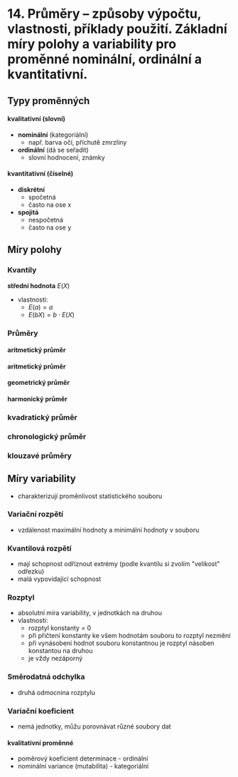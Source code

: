 # 14. Průměry – způsoby výpočtu, vlastnosti, příklady použití. Základní míry polohy a variability pro proměnné nominální, ordinální a kvantitativní.



## Typy proměnných

#### kvalitativní (slovní) 
- **nominální** (kategoriální)
  - např. barva očí, příchutě zmrzliny
- **ordinální** (dá se seřadit) 
  - slovní hodnocení, známky

#### kvantitativní (číselné)
- **diskrétní** 
  - spočetná 
  - často na ose x
- **spojitá** 
  - nespočetná 
  - často na ose y


## Míry polohy

### Kvantily 
**střední hodnota** $E(X)$
- vlastnosti: 
  - $E(a) = a$
  - $E(bX) = b \cdot E(X)$


### Průměry 

#### aritmetický průměr 

#### aritmetický průměr  

#### geometrický průměr 

#### harmonický průměr 

### kvadratický průměr 

### chronologický průměr 

### klouzavé průměry 


## Míry variability 
 - charakterizují proměnlivost statistického souboru 

### Variační rozpětí  
- vzdálenost maximální hodnoty a minimální hodnoty v souboru 

### Kvantilová rozpětí 
- mají schopnost odříznout extrémy (podle kvantilu si zvolím "velikost" odřezku)
- malá vypovídající schopnost 

### Rozptyl 
- absolutní míra variability, v jednotkách na druhou 
- vlastnosti: 
   - rozptyl konstanty = 0
   - při přičtení konstanty ke všem hodnotám souboru to rozptyl nezmění 
   - při vynásobení hodnot souboru konstantnou je rozptyl násoben konstantou na druhou 
   - je vždy nezáporný 

### Směrodatná odchylka 
- druhá odmocnina rozptylu 

### Variační koeficient 
- nemá jednotky, můžu porovnávat různé soubory dat

#### kvalitativní proměnné 
- poměrový koeficient determinace - ordinální 
- nominální variance (mutabilita) - kategoriální 







